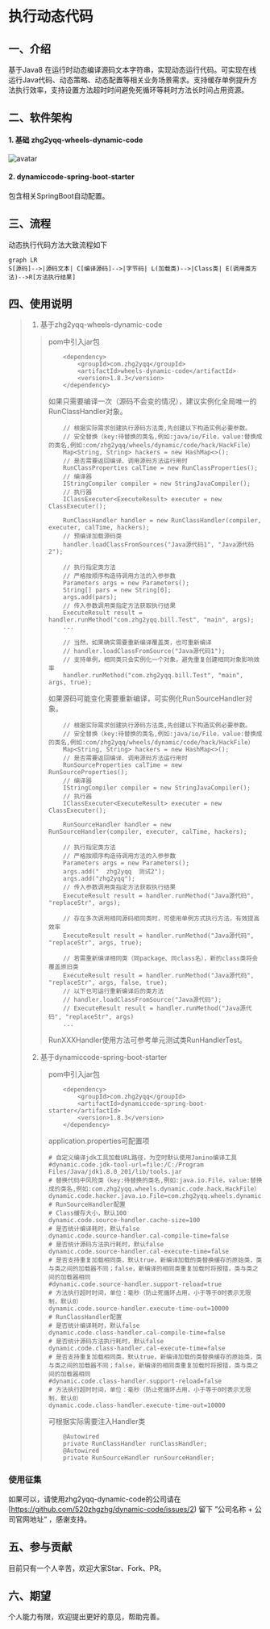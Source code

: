 # 执行动态代码

## 一、介绍
基于Java8 在运行时动态编译源码文本字符串，实现动态运行代码。可实现在线运行Java代码、动态策略、动态配置等相关业务场景需求。支持缓存单例提升方法执行效率，支持设置方法超时时间避免死循环等耗时方法长时间占用资源。

## 二、软件架构
#### 1. 基础 zhg2yqq-wheels-dynamic-code
![avatar](http://resource.zhg2yqq.com/image/zhg2yqq-wheels-dynamic-code%E7%BB%93%E6%9E%84%E5%9B%BE.png)
#### 2. dynamiccode-spring-boot-starter
包含相关SpringBoot自动配置。


## 三、流程
动态执行代码方法大致流程如下
```mermaid
graph LR
S[源码]-->|源码文本| C[编译源码]-->|字节码| L(加载类)-->|Class类| E(调用类方法)-->R[方法执行结果]
```


## 四、使用说明


> 1. 基于zhg2yqq-wheels-dynamic-code
>> pom中引入jar包
>> ```
>>     <dependency>
>>         <groupId>com.zhg2yqq</groupId>
>>         <artifactId>wheels-dynamic-code</artifactId>
>>         <version>1.8.3</version>
>>     </dependency>
>> ```
>> 如果只需要编译一次（源码不会变的情况），建议实例化全局唯一的RunClassHandler对象。
>> ```
>>     // 根据实际需求创建执行源码方法类,先创建以下构造实例必要参数。
>>     // 安全替换（key:待替换的类名,例如:java/io/File，value:替换成的类名,例如:com/zhg2yqq/wheels/dynamic/code/hack/HackFile）
>>     Map<String, String> hackers = new HashMap<>();
>>     // 是否需要返回编译、调用源码方法运行用时
>>     RunClassProperties calTime = new RunClassProperties();
>>     // 编译器
>>     IStringCompiler compiler = new StringJavaCompiler();
>>     // 执行器
>>     IClassExecuter<ExecuteResult> executer = new ClassExecuter();
>>
>>     RunClassHandler handler = new RunClassHandler(compiler, executer, calTime, hackers);
>>     // 预编译加载源码类
>>     handler.loadClassFromSources("Java源代码1", "Java源代码2");
>> 
>>     // 执行指定类方法
>>     // 严格按顺序构造待调用方法的入参参数
>>     Parameters args = new Parameters();
>>     String[] pars = new String[0];
>>     args.add(pars);
>>     // 传入参数调用类指定方法获取执行结果
>>     ExecuteResult result = handler.runMethod("com.zhg2yqq.bill.Test", "main", args);
>>     ...
>> 
>>     // 当然，如果确实需要重新编译覆盖类，也可重新编译
>>     // handler.loadClassFromSource("Java源代码1");
>>     // 支持单例，相同类只会实例化一个对象，避免重复创建相同对象影响效率
>>     handler.runMethod("com.zhg2yqq.bill.Test", "main", args, true);
>> ```
>> 如果源码可能变化需要重新编译，可实例化RunSourceHandler对象。
>> ```
>>     // 根据实际需求创建执行源码方法类,先创建以下构造实例必要参数。
>>     // 安全替换（key:待替换的类名,例如:java/io/File，value:替换成的类名,例如:com/zhg2yqq/wheels/dynamic/code/hack/HackFile）
>>     Map<String, String> hackers = new HashMap<>();
>>     // 是否需要返回编译、调用源码方法运行用时
>>     RunSourceProperties calTime = new RunSourceProperties();
>>     // 编译器
>>     IStringCompiler compiler = new StringJavaCompiler();
>>     // 执行器
>>     IClassExecuter<ExecuteResult> executer = new ClassExecuter();
>>
>>     RunSourceHandler handler = new RunSourceHandler(compiler, executer, calTime, hackers);
>> 
>>     // 执行指定类方法
>>     // 严格按顺序构造待调用方法的入参参数
>>     Parameters args = new Parameters();
>>     args.add("  zhg2yqq  测试2");
>>     args.add("zhg2yqq");
>>     // 传入参数调用类指定方法获取执行结果
>>     ExecuteResult result = handler.runMethod("Java源代码", "replaceStr", args);
>> 
>>     // 存在多次调用相同源码相同类时，可使用单例方式执行方法，有效提高效率
>>     ExecuteResult result = handler.runMethod("Java源代码", "replaceStr", args, true);
>> 
>>     // 若需重新编译相同类（同package、同class名），新的class类将会覆盖原旧类
>>     ExecuteResult result = handler.runMethod("Java源代码", "replaceStr", args, false, true);
>>     // 以下也可运行重新编译后的类方法
>>     // handler.loadClassFromSource("Java源代码");
>>     // ExecuteResult result = handler.runMethod("Java源代码", "replaceStr", args)
>>     ...
>> ```
>> RunXXXHandler使用方法可参考单元测试类RunHandlerTest。
>>
> 2. 基于dynamiccode-spring-boot-starter
>> pom中引入jar包
>> ```
>>     <dependency>
>>         <groupId>com.zhg2yqq</groupId>
>>         <artifactId>dynamiccode-spring-boot-starter</artifactId>
>>         <version>1.8.3</version>
>>     </dependency>
>> ```
>> application.properties可配置项
>> ```
>> # 自定义编译jdk工具加载URL路径，为空时默认使用Janino编译工具
>> #dynamic.code.jdk-tool-url=file:/C:/Program Files/Java/jdk1.8.0_201/lib/tools.jar
>> # 替换代码中风险类（key:待替换的类名,例如:java.io.File，value:替换成的类名,例如:com.zhg2yqq.wheels.dynamic.code.hack.HackFile）
>> dynamic.code.hacker.java.io.File=com.zhg2yqq.wheels.dynamic.code.hack.HackFile
>> # RunSourceHandler配置
>> # Class缓存大小，默认100
>> dynamic.code.source-handler.cache-size=100
>> # 是否统计编译耗时，默认false
>> dynamic.code.source-handler.cal-compile-time=false
>> # 是否统计源码方法执行耗时，默认false
>> dynamic.code.source-handler.cal-execute-time=false
>> # 是否支持重复加载相同类，默认true，新编译加载的类替换缓存的原始类，类与类之间的加载器不同；false，新编译的相同类重复加载时将报错，类与类之间的加载器相同
>> #dynamic.code.source-handler.support-reload=true
>> # 方法执行超时时间，单位：毫秒（防止死循环占用，小于等于0时表示无限制，默认0）
>> dynamic.code.source-handler.execute-time-out=10000
>> # RunClassHandler配置
>> # 是否统计编译耗时，默认false
>> dynamic.code.class-handler.cal-compile-time=false
>> # 是否统计源码方法执行耗时，默认false
>> dynamic.code.class-handler.cal-execute-time=false
>> # 是否支持重复加载相同类，默认true，新编译加载的类替换缓存的原始类，类与类之间的加载器不同；false，新编译的相同类重复加载时将报错，类与类之间的加载器相同
>> #dynamic.code.class-handler.support-reload=false
>> # 方法执行超时时间，单位：毫秒（防止死循环占用，小于等于0时表示无限制，默认0）
>> dynamic.code.class-handler.execute-time-out=10000
>> ```
>> 可根据实际需要注入Handler类
>> ```
>>     @Autowired
>>     private RunClassHandler runClassHandler;
>>     @Autowired
>>     private RunSourceHandler runSourceHandler;
>> ```


### 使用征集
如果可以，请使用zhg2yqq-dynamic-code的公司请在 [https://github.com/520zhgzhg/dynamic-code/issues/2) 留下 ”公司名称 + 公司官网地址“ ，感谢支持。

## 五、参与贡献

目前只有一个人辛苦，欢迎大家Star、Fork、PR。


## 六、期望
个人能力有限，欢迎提出更好的意见，帮助完善。
